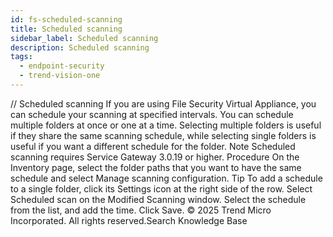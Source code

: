 ```yaml
---
id: fs-scheduled-scanning
title: Scheduled scanning
sidebar_label: Scheduled scanning
description: Scheduled scanning
tags:
  - endpoint-security
  - trend-vision-one
---
```


/*<![CDATA[*/ $('#title').html($('meta[name=map-description]').attr('content')); /*]]>*/ Scheduled scanning If you are using File Security Virtual Appliance, you can schedule your scanning at specified intervals. You can schedule multiple folders at once or one at a time. Selecting multiple folders is useful if they share the same scanning schedule, while selecting single folders is useful if you want a different schedule for the folder. Note Scheduled scanning requires Service Gateway 3.0.19 or higher. Procedure On the Inventory page, select the folder paths that you want to have the same schedule and select Manage scanning configuration. Tip To add a schedule to a single folder, click its Settings icon at the right side of the row. Select Scheduled scan on the Modified Scanning window. Select the schedule from the list, and add the time. Click Save. © 2025 Trend Micro Incorporated. All rights reserved.Search Knowledge Base